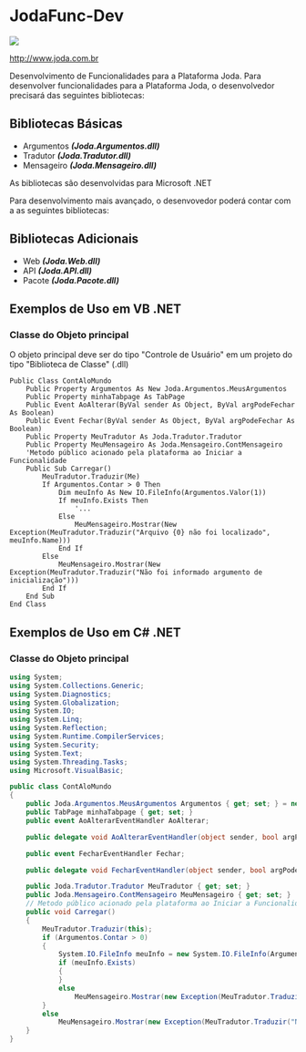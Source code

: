 # JodaFunc-Dev
![](http://www.joda.com.br/images/Joda03.png) 

<http://www.joda.com.br>

Desenvolvimento de Funcionalidades para a Plataforma Joda.
Para desenvolver funcionalidades para a Plataforma Joda, o desenvolvedor precisará das seguintes bibliotecas:

## Bibliotecas Básicas
- Argumentos 
  ___(Joda.Argumentos.dll)___
- Tradutor 
  ___(Joda.Tradutor.dll)___
- Mensageiro 
  ___(Joda.Mensageiro.dll)___

As bibliotecas são desenvolvidas para Microsoft .NET

Para desenvolvimento mais avançado, o desenvovedor poderá contar com a as seguintes bibliotecas:
## Bibliotecas Adicionais
- Web
  ___(Joda.Web.dll)___
- API
  ___(Joda.API.dll)___
- Pacote
  ___(Joda.Pacote.dll)___

## Exemplos de Uso em VB .NET
### Classe do Objeto principal
O objeto principal deve ser do tipo "Controle de Usuário" em um projeto do tipo "Biblioteca de Classe" (.dll)

```VB
Public Class ContAloMundo
    Public Property Argumentos As New Joda.Argumentos.MeusArgumentos
    Public Property minhaTabpage As TabPage
    Public Event AoAlterar(ByVal sender As Object, ByVal argPodeFechar As Boolean)
    Public Event Fechar(ByVal sender As Object, ByVal argPodeFechar As Boolean)
    Public Property MeuTradutor As Joda.Tradutor.Tradutor
    Public Property MeuMensageiro As Joda.Mensageiro.ContMensageiro
    'Metodo público acionado pela plataforma ao Iniciar a Funcionalidade
    Public Sub Carregar()
        MeuTradutor.Traduzir(Me)
        If Argumentos.Contar > 0 Then
            Dim meuInfo As New IO.FileInfo(Argumentos.Valor(1))
            If meuInfo.Exists Then
                '...
            Else
                MeuMensageiro.Mostrar(New Exception(MeuTradutor.Traduzir("Arquivo {0} não foi localizado", meuInfo.Name)))
            End If
        Else
            MeuMensageiro.Mostrar(New Exception(MeuTradutor.Traduzir("Não foi informado argumento de inicialização")))
        End If
    End Sub
End Class
```
## Exemplos de Uso em C# .NET
### Classe do Objeto principal
```C#
using System;
using System.Collections.Generic;
using System.Diagnostics;
using System.Globalization;
using System.IO;
using System.Linq;
using System.Reflection;
using System.Runtime.CompilerServices;
using System.Security;
using System.Text;
using System.Threading.Tasks;
using Microsoft.VisualBasic;

public class ContAloMundo
{
    public Joda.Argumentos.MeusArgumentos Argumentos { get; set; } = new Joda.Argumentos.MeusArgumentos();
    public TabPage minhaTabpage { get; set; }
    public event AoAlterarEventHandler AoAlterar;

    public delegate void AoAlterarEventHandler(object sender, bool argPodeFechar);

    public event FecharEventHandler Fechar;

    public delegate void FecharEventHandler(object sender, bool argPodeFechar);

    public Joda.Tradutor.Tradutor MeuTradutor { get; set; }
    public Joda.Mensageiro.ContMensageiro MeuMensageiro { get; set; }
    // Metodo público acionado pela plataforma ao Iniciar a Funcionalidade
    public void Carregar()
    {
        MeuTradutor.Traduzir(this);
        if (Argumentos.Contar > 0)
        {
            System.IO.FileInfo meuInfo = new System.IO.FileInfo(Argumentos.Valor(1));
            if (meuInfo.Exists)
            {
            }
            else
                MeuMensageiro.Mostrar(new Exception(MeuTradutor.Traduzir("Arquivo {0} não foi localizado", meuInfo.Name)));
        }
        else
            MeuMensageiro.Mostrar(new Exception(MeuTradutor.Traduzir("Não foi informado argumento de inicialização")));
    }
}
